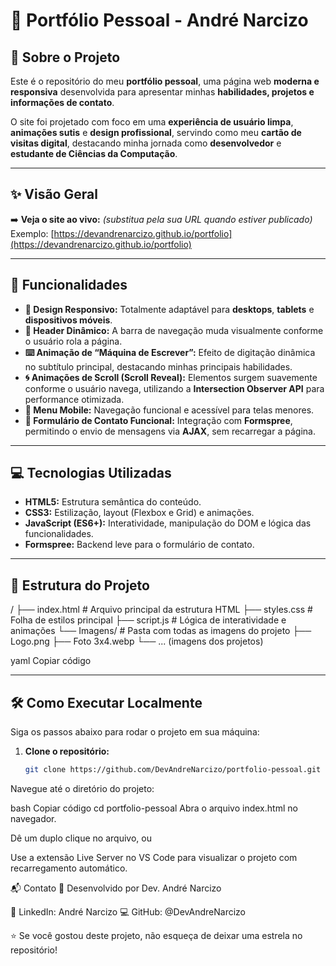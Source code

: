 # 💼 Portfólio Pessoal - André Narcizo

## 🧾 Sobre o Projeto
Este é o repositório do meu **portfólio pessoal**, uma página web **moderna e responsiva** desenvolvida para apresentar minhas **habilidades, projetos e informações de contato**.

O site foi projetado com foco em uma **experiência de usuário limpa**, **animações sutis** e **design profissional**, servindo como meu **cartão de visitas digital**, destacando minha jornada como **desenvolvedor** e **estudante de Ciências da Computação**.

---

## ✨ Visão Geral
➡️ **Veja o site ao vivo:** *(substitua pela sua URL quando estiver publicado)*  
Exemplo: [https://devandrenarcizo.github.io/portfolio](https://devandrenarcizo.github.io/portfolio)

---

## 🚀 Funcionalidades

- **🎨 Design Responsivo:** Totalmente adaptável para **desktops**, **tablets** e **dispositivos móveis**.  
- **🧭 Header Dinâmico:** A barra de navegação muda visualmente conforme o usuário rola a página.  
- **⌨️ Animação de “Máquina de Escrever”:** Efeito de digitação dinâmica no subtítulo principal, destacando minhas principais habilidades.  
- **🌀 Animações de Scroll (Scroll Reveal):** Elementos surgem suavemente conforme o usuário navega, utilizando a **Intersection Observer API** para performance otimizada.  
- **📱 Menu Mobile:** Navegação funcional e acessível para telas menores.  
- **📩 Formulário de Contato Funcional:** Integração com **Formspree**, permitindo o envio de mensagens via **AJAX**, sem recarregar a página.

---

## 💻 Tecnologias Utilizadas

- **HTML5:** Estrutura semântica do conteúdo.  
- **CSS3:** Estilização, layout (Flexbox e Grid) e animações.  
- **JavaScript (ES6+):** Interatividade, manipulação do DOM e lógica das funcionalidades.  
- **Formspree:** Backend leve para o formulário de contato.

---

## 📂 Estrutura do Projeto

/
├── index.html # Arquivo principal da estrutura HTML
├── styles.css # Folha de estilos principal
├── script.js # Lógica de interatividade e animações
└── Imagens/ # Pasta com todas as imagens do projeto
├── Logo.png
├── Foto 3x4.webp
└── ... (imagens dos projetos)

yaml
Copiar código

---

## 🛠️ Como Executar Localmente

Siga os passos abaixo para rodar o projeto em sua máquina:

1. **Clone o repositório:**
   ```bash
   git clone https://github.com/DevAndreNarcizo/portfolio-pessoal.git
Navegue até o diretório do projeto:

bash
Copiar código
cd portfolio-pessoal
Abra o arquivo index.html no navegador.

Dê um duplo clique no arquivo, ou

Use a extensão Live Server no VS Code para visualizar o projeto com recarregamento automático.

📬 Contato
👤 Desenvolvido por Dev. André Narcizo

📎 LinkedIn: André Narcizo
💻 GitHub: @DevAndreNarcizo

⭐ Se você gostou deste projeto, não esqueça de deixar uma estrela no repositório!
